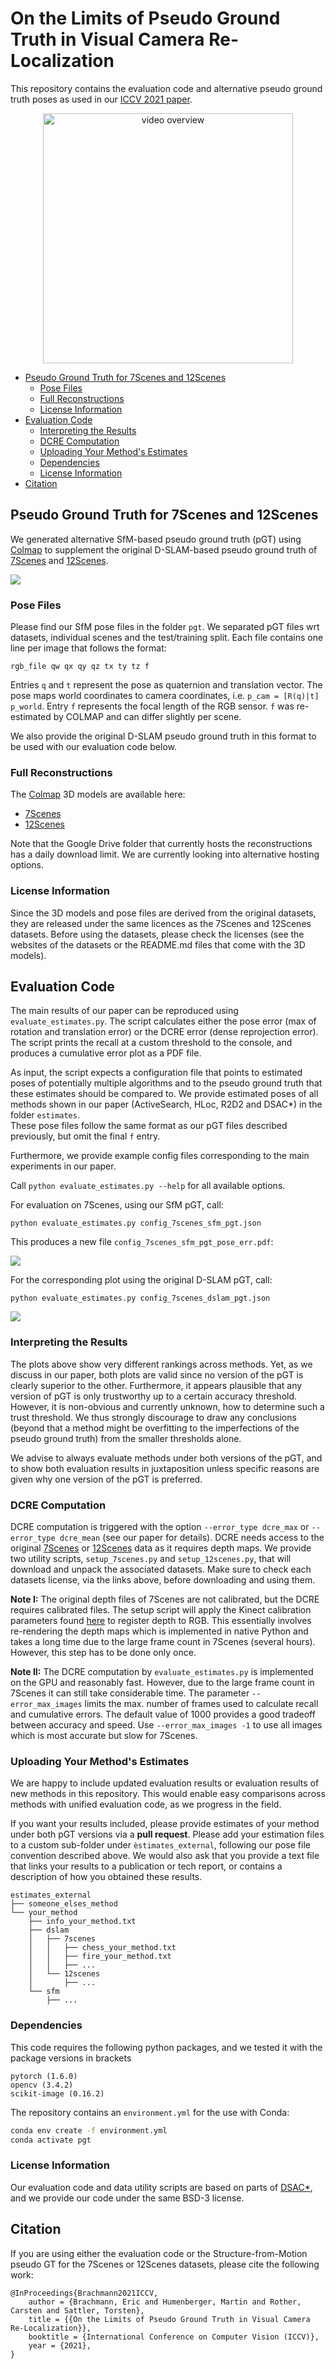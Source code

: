 # On the Limits of Pseudo Ground Truth in Visual Camera Re-Localization

This repository contains the evaluation code and alternative pseudo ground truth poses as used in our [ICCV 2021 paper](https://openaccess.thecvf.com/content/ICCV2021/html/Brachmann_On_the_Limits_of_Pseudo_Ground_Truth_in_Visual_Camera_ICCV_2021_paper.html).

<p align="center">
  <a href="https://storage.googleapis.com/niantic-lon-static/research/limits-of-pgt/iccv21_pgt_high.mp4">
  <img src="images/pgt_play_button.png" alt="video overview" width="400">
  </a>
</p>


- [Pseudo Ground Truth for 7Scenes and 12Scenes](#pseudo-ground-truth-for-7scenes-and-12scenes)
    - [Pose Files](#pose-files)
    - [Full Reconstructions](#full-reconstructions)
    - [License Information](#license-information)
- [Evaluation Code](#evaluation-code)
    - [Interpreting the Results](#interpreting-the-results)
    - [DCRE Computation](#dcre-computation)
    - [Uploading Your Method's Estimates](#uploading-your-methods-estimates)
    - [Dependencies](#dependencies)
    - [License Information](#license-information)
- [Citation](#citation)

## Pseudo Ground Truth for 7Scenes and 12Scenes

We generated alternative SfM-based pseudo ground truth (pGT) using [Colmap](https://colmap.github.io/index.html) to supplement the original D-SLAM-based pseudo ground truth of [7Scenes](https://www.microsoft.com/en-us/research/project/rgb-d-dataset-7-scenes/) and [12Scenes](http://graphics.stanford.edu/projects/reloc/).

![](images/pgt_versus.png)

### Pose Files

Please find our SfM pose files in the folder `pgt`.
We separated pGT files wrt datasets, individual scenes and the test/training split. 
Each file contains one line per image that follows the format:

```
rgb_file qw qx qy qz tx ty tz f
```
Entries `q` and `t` represent the pose as quaternion and translation vector. 
The pose maps world coordinates to camera coordinates, i.e. `p_cam = [R(q)|t] p_world`.
Entry `f` represents the focal length of the RGB sensor. 
`f` was re-estimated by COLMAP and can differ slightly per scene.

We also provide the original D-SLAM pseudo ground truth in this format to be used with our evaluation code below.

### Full Reconstructions
The [Colmap](https://colmap.github.io/index.html) 3D models are available here:
* [7Scenes](https://drive.google.com/file/d/1ATijcGCgK84NKB4Mho4_T-P7x8LSL80m/view?usp=sharing)
* [12Scenes](https://drive.google.com/file/d/1u5du-cYp3J3-BfybZVkhvgv0PPua8tud/view?usp=sharing)

Note that the Google Drive folder that currently hosts the reconstructions has a daily download limit. We are currently looking into alternative hosting options.

### License Information

Since the 3D models and pose files are derived from the original datasets, they are released under the same licences as the 7Scenes and 12Scenes datasets. 
Before using the datasets, please check the licenses (see the websites of the datasets or the README.md files that come with the 3D models). 

## Evaluation Code

The main results of our paper can be reproduced using ```evaluate_estimates.py```.
The script calculates either the pose error (max of rotation and translation error) or the DCRE error (dense reprojection error).
The script prints the recall at a custom threshold to the console, and produces a cumulative error plot as a PDF file.

As input, the script expects a configuration file that points to estimated poses of potentially multiple algorithms and to the pseudo ground truth that these estimates should be compared to.
We provide estimated poses of all methods shown in our paper (ActiveSearch, HLoc, R2D2 and DSAC*) in the folder ```estimates```.  
These pose files follow the same format as our pGT files described previously, but omit the final ```f``` entry.

Furthermore, we provide example config files corresponding to the main experiments in our paper.

Call ```python evaluate_estimates.py --help``` for all available options.

For evaluation on 7Scenes, using our SfM pGT, call:
```
python evaluate_estimates.py config_7scenes_sfm_pgt.json
```
This produces a new file ```config_7scenes_sfm_pgt_pose_err.pdf```:

![](images/output_7scenes_sfm_pgt_pose_error.png)

For the corresponding plot using the original D-SLAM pGT, call:
```
python evaluate_estimates.py config_7scenes_dslam_pgt.json
```

![](images/output_7scenes_dslam_pgt_pose_error.png)

### Interpreting the Results

The plots above show very different rankings across methods. 
Yet, as we discuss in our paper, both plots are valid since no version of the pGT is clearly superior to the other.
Furthermore, it appears plausible that any version of pGT is only trustworthy up to a certain accuracy threshold. 
However, it is non-obvious and currently unknown, how to determine such a trust threshold.
We thus strongly discourage to draw any conclusions (beyond that a method might be overfitting to the imperfections of the pseudo ground
truth) from the smaller thresholds alone.

We advise to always evaluate methods under both versions of the pGT, and to show both evaluation results in juxtaposition unless specific reasons are given why one version of the pGT is preferred. 

### DCRE Computation

DCRE computation is triggered with the option ```--error_type dcre_max``` or ```--error_type dcre_mean``` (see our paper for details). 
DCRE needs access to the original [7Scenes](https://www.microsoft.com/en-us/research/project/rgb-d-dataset-7-scenes/) or [12Scenes](http://graphics.stanford.edu/projects/reloc/) data as it requires depth maps. 
We provide two utility scripts, ```setup_7scenes.py``` and ```setup_12scenes.py```, that will download and unpack the associated datasets. 
Make sure to check each datasets license, via the links above, before downloading and using them.

**Note I:** The original depth files of 7Scenes are not calibrated, but the DCRE requires calibrated files. 
The setup script will apply the Kinect calibration parameters found [here](https://projet.liris.cnrs.fr/voir/activities-dataset/kinect-calibration.html) to register depth to RGB. 
This essentially involves re-rendering the depth maps which is implemented in native Python and takes a long time due to the large frame count in 7Scenes (several hours). However, this step has to be done only once.

**Note II:** The DCRE computation by ```evaluate_estimates.py``` is implemented on the GPU and reasonably fast. 
However, due to the large frame count in 7Scenes it can still take considerable time. 
The parameter ```--error_max_images``` limits the max. number of frames used to calculate recall and cumulative errors. 
The default value of 1000 provides a good tradeoff between accuracy and speed. 
Use ```--error_max_images -1``` to use all images which is most accurate but slow for 7Scenes.

### Uploading Your Method's Estimates

We are happy to include updated evaluation results or evaluation results of new methods in this repository. 
This would enable easy comparisons across methods with unified evaluation code, as we progress in the field. 

If you want your results included, please provide estimates of your method under both pGT versions via a **pull request**.
Please add your estimation files to a custom sub-folder under ```èstimates_external```, following our pose file convention described above.
We would also ask that you provide a text file that links your results to a publication or tech report, or contains a description of how you obtained these results.

```
estimates_external
├── someone_elses_method
└── your_method
    ├── info_your_method.txt
    ├── dslam
    │   ├── 7scenes
    │   │   ├── chess_your_method.txt
    │   │   ├── fire_your_method.txt
    │   │   ├── ...
    │   └── 12scenes
    │       ├── ...
    └── sfm
        ├── ...
```

### Dependencies

This code requires the following python packages, and we tested it with the package versions in brackets

```
pytorch (1.6.0)
opencv (3.4.2)
scikit-image (0.16.2)
```

The repository contains an `environment.yml` for the use with Conda:
```bash
conda env create -f environment.yml
conda activate pgt
```

### License Information

Our evaluation code and data utility scripts are based on parts of [DSAC*](https://github.com/vislearn/dsacstar), and we provide our code under the same BSD-3 license.

## Citation
If you are using either the evaluation code or the Structure-from-Motion pseudo GT for the 7Scenes or 12Scenes datasets, please cite the following work:
```
@InProceedings{Brachmann2021ICCV,
    author = {Brachmann, Eric and Humenberger, Martin and Rother, Carsten and Sattler, Torsten},
    title = {{On the Limits of Pseudo Ground Truth in Visual Camera Re-Localization}},
    booktitle = {International Conference on Computer Vision (ICCV)},
    year = {2021},
}
```
